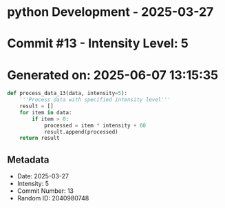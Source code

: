 ﻿# python Development - 2025-03-27
# Commit #13 - Intensity Level: 5
# Generated on: 2025-06-07 13:15:35
```python
def process_data_13(data, intensity=5):
    '''Process data with specified intensity level'''
    result = []
    for item in data:
        if item > 0:
            processed = item * intensity + 60
            result.append(processed)
    return result
```
## Metadata
- Date: 2025-03-27
- Intensity: 5
- Commit Number: 13
- Random ID: 2040980748
